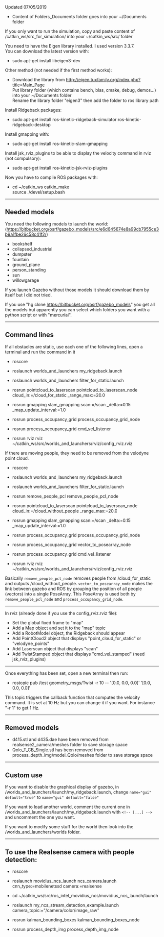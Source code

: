 Updated 07/05/2019

- Content of Folders_Documents folder goes into your ~/Documents folder

If you only want to run the simulation, copy and paste content of /catkin_ws/src_for_simulation/ into your ~/catkin_ws/src/ folder

You need to have the Eigen library installed. I used version 3.3.7.  
You can download the latest version with:
* sudo apt-get install libeigen3-dev

Other method (not needed if the first method works):
* Download the library from http://eigen.tuxfamily.org/index.php?title=Main_Page  
Put library folder (which contains bench, blas, cmake, debug, demos...) into your ~/Documents folder   
Rename the library folder "eigen3" then add the folder to ros library path

Install Ridgeback packages:  
* sudo apt-get install ros-kinetic-ridgeback-simulator ros-kinetic-ridgeback-desktop

Install gmapping with:  
* sudo apt-get install ros-kinetic-slam-gmapping

Install jsk_rviz_plugins to be able to display the velocity command in rviz (not compulsory):
* sudo apt-get install ros-kinetic-jsk-rviz-plugins

Now you have to compile ROS packages with:  
* cd ~/catkin_ws 
catkin_make  
source ./devel/setup.bash

---

## Needed models

You need the following models to launch the world: (https://bitbucket.org/osrf/gazebo_models/src/e6d645674e8a99cb7955ce3b9a1fbe26c58c41f2/)
* bookshelf
* collapsed_industrial
* dumpster
* fountain
* ground_plane
* person_standing
* sun
* willowgarage

If you launch Gazebo without those models it should download them by itself but I did not tried.

If you use "hg clone https://bitbucket.org/osrf/gazebo_models" you get all the models but apparently you can select which folders you want with a python script or with "mercurial".

---

## Command lines

If all obstacles are static, use each one of the following lines, open a terminal and run the command in it

* roscore

* roslaunch worlds_and_launchers my_ridgeback.launch

* roslaunch worlds_and_launchers filter_for_static.launch

* rosrun pointcloud_to_laserscan pointcloud_to_laserscan_node cloud_in:=/cloud_for_static _range_max:=20.0

* rosrun gmapping slam_gmapping scan:=/scan _delta:=0.15 _map_update_interval:=1.0

* rosrun process_occupancy_grid process_occupancy_grid_node

* rosrun process_occupancy_grid cmd_vel_listener 

* rosrun rviz rviz ~/catkin_ws/src/worlds_and_launchers/rviz/config_rviz.rviz

If there are moving people, they need to be removed from the velodyne point cloud.

* roscore

* roslaunch worlds_and_launchers my_ridgeback.launch

* roslaunch worlds_and_launchers filter_for_static.launch

* rosrun remove_people_pcl remove_people_pcl_node

* rosrun pointcloud_to_laserscan pointcloud_to_laserscan_node cloud_in:=/cloud_without_people _range_max:=20.0

* rosrun gmapping slam_gmapping scan:=/scan _delta:=0.15 _map_update_interval:=1.0

* rosrun process_occupancy_grid process_occupancy_grid_node

* rosrun process_occupancy_grid vector_to_posearray_node

* rosrun process_occupancy_grid cmd_vel_listener 

* rosrun rviz rviz ~/catkin_ws/src/worlds_and_launchers/rviz/config_rviz.rviz

Basically `remove_people_pcl_node` removes people from /cloud_for_static and outputs /cloud_without_people. `vector_to_posearray_node` makes the link between gazebo and ROS by grouping the position of all people (vectors) into a single PoseArray. This PoseArray is used both by `remove_people_pcl_node` and `process_occupancy_grid_node`.

---

In rviz (already done if you use the config_rviz.rviz file):  
* Set the global fixed frame to "map"
* Add a Map object and set it to the "map" topic
* Add a RobotModel object, the Ridgeback should appear
* Add PointCloud2 object that displays "point_cloud_for_static" or "velodyne_points"
* Add Laserscan object that displays "scan"
* Add TwistStamped object that displays "cmd_vel_stamped" (need jsk_rviz_plugins)

---

Once everything has been set, open a new terminal then run:

* rostopic pub /test geometry_msgs/Twist -r 10 -- '[0.0, 0.0, 0.0]' '[0.0, 0.0, 0.0]'

This topic triggers the callback function that computes the velocity command. It is set at 10 Hz but you can change it if you want. For instance "-r 1" to get 1 Hz.

---

## Removed models

* d415.stl and d435.dae have been removed from realsense2_camera/meshes folder to save storage space
* Qolo_T_CB_Single.stl has been removed from process_depth_img/model_Qolo/meshes folder to save storage space

---

## Custom use

If you want to disable the graphical display of gazebo, in /worlds_and_launchers/launch/my_ridgeback.launch, change `name="gui" default="true"` to `name="gui" default="false"`

If you want to load another world, comment the current one in /worlds_and_launchers/launch/my_ridgeback.launch with `<!-- [...] -->` and uncomment the one you want.

If you want to modify some stuff for the world then look into the /worlds_and_launchers/worlds folder.

---

## To use the Realsense camera with people detection:

* roscore

* roslaunch movidius_ncs_launch ncs_camera.launch cnn_type:=mobilenetssd camera:=realsense

* cd ~/catkin_ws/src/ros_intel_movidius_ncs/movidius_ncs_launch/launch

* roslaunch my_ncs_stream_detection_example.launch camera_topic:="/camera/color/image_raw"

* rosrun kalman_bounding_boxes kalman_bounding_boxes_node 

* rosrun process_depth_img process_depth_img_node 

